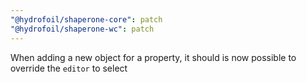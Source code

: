 ```yaml
---
"@hydrofoil/shaperone-core": patch
"@hydrofoil/shaperone-wc": patch
---
```


When adding a new object for a property, it should is now possible to override the `editor` to select
